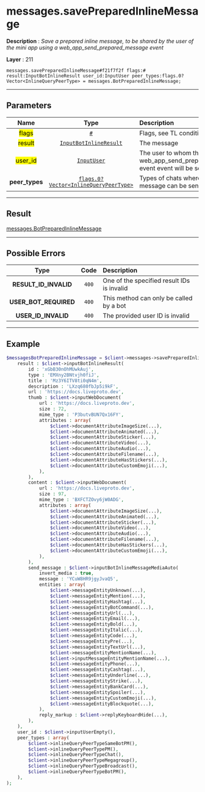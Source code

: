 # messages.savePreparedInlineMessage

**Description** : *Save a prepared inline message, to be shared by the user of the mini app using a web_app_send_prepared_message event*

**Layer** : 211

```tl
messages.savePreparedInlineMessage#f21f7f2f flags:# result:InputBotInlineResult user_id:InputUser peer_types:flags.0?Vector<InlineQueryPeerType> = messages.BotPreparedInlineMessage;
```

---

## Parameters

| Name | Type | Description |
| :---: | :---: | :--- |
| <mark>flags</mark> | [`#`](type/#) | Flags, see TL conditional fields |
| <mark>result</mark> | [`InputBotInlineResult`](type/InputBotInlineResult) | The message |
| <mark>user_id</mark> | [`InputUser`](type/InputUser) | The user to whom the web_app_send_prepared_message event event will be sent |
| **peer_types** | [`flags.0?Vector<InlineQueryPeerType>`](type/InlineQueryPeerType) | Types of chats where this message can be sent |

---

## Result

[messages.BotPreparedInlineMessage](type/messages.BotPreparedInlineMessage)

---

## Possible Errors

| Type | Code | Description |
| :---: | :---: | :--- |
| **RESULT_ID_INVALID** | `400` | One of the specified result IDs is invalid |
| **USER_BOT_REQUIRED** | `400` | This method can only be called by a bot |
| **USER_ID_INVALID** | `400` | The provided user ID is invalid |

---

## Example

```php
$messagesBotPreparedInlineMessage = $client->messages->savePreparedInlineMessage(
	result : $client->inputBotInlineResult(
		id : 'xGbB30nOhMUwkAuj',
		type : 'EMXny2BNtvjh0fiJ',
		title : 'Mz3Y6ITV8ti0qN4m',
		description : 'LXzq680fbJp5i9kF',
		url : 'https://docs.liveproto.dev',
		thumb : $client->inputWebDocument(
			url : 'https://docs.liveproto.dev',
			size : 72,
			mime_type : 'P3butvBUN7Qx16FY',
			attributes : array(
				$client->documentAttributeImageSize(...),
				$client->documentAttributeAnimated(...),
				$client->documentAttributeSticker(...),
				$client->documentAttributeVideo(...),
				$client->documentAttributeAudio(...),
				$client->documentAttributeFilename(...),
				$client->documentAttributeHasStickers(...),
				$client->documentAttributeCustomEmoji(...),
			),
		),
		content : $client->inputWebDocument(
			url : 'https://docs.liveproto.dev',
			size : 97,
			mime_type : 'BXFCTZOvy6jW0ADG',
			attributes : array(
				$client->documentAttributeImageSize(...),
				$client->documentAttributeAnimated(...),
				$client->documentAttributeSticker(...),
				$client->documentAttributeVideo(...),
				$client->documentAttributeAudio(...),
				$client->documentAttributeFilename(...),
				$client->documentAttributeHasStickers(...),
				$client->documentAttributeCustomEmoji(...),
			),
		),
		send_message : $client->inputBotInlineMessageMediaAuto(
			invert_media : true,
			message : 'YCuW8HR9jgyJvaQ5',
			entities : array(
				$client->messageEntityUnknown(...),
				$client->messageEntityMention(...),
				$client->messageEntityHashtag(...),
				$client->messageEntityBotCommand(...),
				$client->messageEntityUrl(...),
				$client->messageEntityEmail(...),
				$client->messageEntityBold(...),
				$client->messageEntityItalic(...),
				$client->messageEntityCode(...),
				$client->messageEntityPre(...),
				$client->messageEntityTextUrl(...),
				$client->messageEntityMentionName(...),
				$client->inputMessageEntityMentionName(...),
				$client->messageEntityPhone(...),
				$client->messageEntityCashtag(...),
				$client->messageEntityUnderline(...),
				$client->messageEntityStrike(...),
				$client->messageEntityBankCard(...),
				$client->messageEntitySpoiler(...),
				$client->messageEntityCustomEmoji(...),
				$client->messageEntityBlockquote(...),
			),
			reply_markup : $client->replyKeyboardHide(...),
		),
	),
	user_id : $client->inputUserEmpty(),
	peer_types : array(
		$client->inlineQueryPeerTypeSameBotPM(),
		$client->inlineQueryPeerTypePM(),
		$client->inlineQueryPeerTypeChat(),
		$client->inlineQueryPeerTypeMegagroup(),
		$client->inlineQueryPeerTypeBroadcast(),
		$client->inlineQueryPeerTypeBotPM(),
	),
);
```